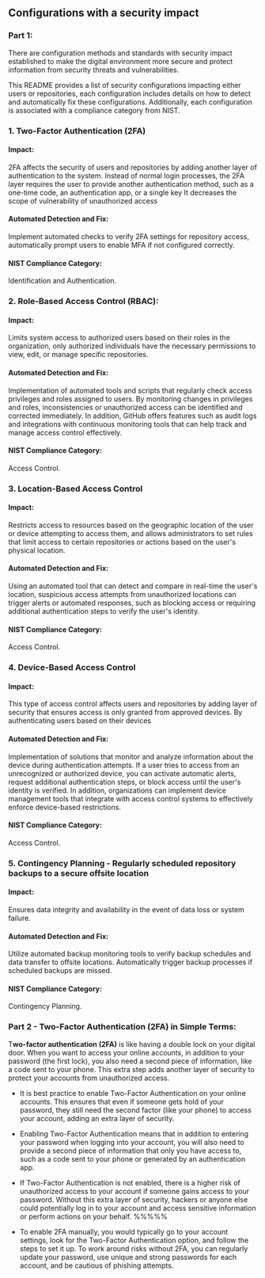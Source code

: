 
## Configurations with a security impact

### Part 1:

There are configuration methods and standards with security impact established to make the digital environment more secure and protect information from security threats and vulnerabilities.

This README provides a list of security configurations impacting either users or repositories, each configuration includes details on how to detect and automatically fix these configurations. Additionally, each configuration is associated with a compliance category from NIST.

### 1. Two-Factor Authentication (2FA)
#### Impact:
2FA affects the security of users and repositories by adding another layer of authentication to the system. 
Instead of normal login processes, the 2FA layer requires the user to provide another authentication method, such as a one-time code, an authentication app, or a single key
It decreases the scope of vulnerability of unauthorized access
#### Automated Detection and Fix:
Implement automated checks to verify 2FA settings for repository access, automatically prompt users to enable MFA if not configured correctly.
#### NIST Compliance Category:
Identification and Authentication.


### 2. Role-Based Access Control (RBAC):
#### Impact:
Limits system access to authorized users based on their roles in the organization, only authorized individuals have the necessary permissions to view, edit, or manage specific repositories.
#### Automated Detection and Fix:
Implementation of automated tools and scripts that regularly check access privileges and roles assigned to users. By monitoring changes in privileges and roles, inconsistencies or unauthorized access can be identified and corrected immediately. In addition, GitHub offers features such as audit logs and integrations with continuous monitoring tools that can help track and manage access control effectively.
#### NIST Compliance Category:
Access Control.


### 3. Location-Based Access Control
#### Impact:
Restricts access to resources based on the geographic location of the user or device attempting to access them, and allows administrators to set rules that limit access to certain repositories or actions based on the user's physical location.
#### Automated Detection and Fix:
Using an automated tool that can detect and compare in real-time the user's location, suspicious access attempts from unauthorized locations can trigger alerts or automated responses, such as blocking access or requiring additional authentication steps to verify the user's identity.
#### NIST Compliance Category:
Access Control.


### 4. Device-Based Access Control
#### Impact:
This type of access control affects users and repositories by adding layer of security that ensures access is only granted from approved devices. By authenticating users based on their devices
#### Automated Detection and Fix:
Implementation of solutions that monitor and analyze information about the device during authentication attempts. If a user tries to access from an unrecognized or authorized device, you can activate automatic alerts, request additional authentication steps, or block access until the user's identity is verified. In addition, organizations can implement device management tools that integrate with access control systems to effectively enforce device-based restrictions.
#### NIST Compliance Category:
Access Control.


### 5. Contingency Planning - Regularly scheduled repository backups to a secure offsite location
#### Impact:
Ensures data integrity and availability in the event of data loss or system failure.
#### Automated Detection and Fix:
Utilize automated backup monitoring tools to verify backup schedules and data transfer to offsite locations. Automatically trigger backup processes if scheduled backups are missed.
#### NIST Compliance Category:
Contingency Planning.



### Part 2 - Two-Factor Authentication (2FA) in Simple Terms:
T**wo-factor authentication (2FA)** is like having a double lock on your digital door. When you want to access your online accounts, in addition to your password (the first lock), you also need a second piece of information, like a code sent to your phone. This extra step adds another layer of security to protect your accounts from unauthorized access.

* It is best practice to enable Two-Factor Authentication on your online accounts. This ensures that even if someone gets hold of your password, they still need the second factor (like your phone) to access your account, adding an extra layer of security.

* Enabling Two-Factor Authentication means that in addition to entering your password when logging into your account, you will also need to provide a second piece of information that only you have access to, such as a code sent to your phone or generated by an authentication app.

* If Two-Factor Authentication is not enabled, there is a higher risk of unauthorized access to your account if someone gains access to your password. Without this extra layer of security, hackers or anyone else could potentially log in to your account and access sensitive information or perform actions on your behalf.
%%%%%
* To enable 2FA manually, you would typically go to your account settings, look for the Two-Factor Authentication option, and follow the steps to set it up. To work around risks without 2FA, you can regularly update your password, use unique and strong passwords for each account, and be cautious of phishing attempts.
